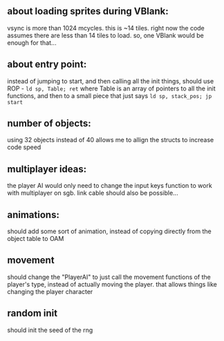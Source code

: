 ## about loading sprites during VBlank:
vsync is more than 1024 mcycles. this is ~14 tiles.
right now the code assumes there are less than 14 tiles to load.
so, one VBlank would be enough for that...
## about entry point:
instead of jumping to start, and then calling all the init
things,	should use ROP - `ld sp, Table; ret` where Table is an
array of pointers to all the init functions, and then to a small
piece that just says `ld sp, stack_pos; jp start`
## number of objects:
using 32 objects instead of 40 allows me to allign the structs to
increase code speed
## multiplayer ideas:
the player AI would only need to change the input keys function
to work with multiplayer on sgb. link cable should also be
possible...
## animations:
should add some sort of animation, instead of copying directly
from the object table to OAM
## movement
should change the "PlayerAI" to just call the movement functions
of the player's type, instead of actually moving the player. that
allows things like changing the player character
## random init
should init the seed of the rng
